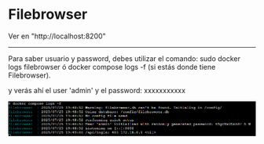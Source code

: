 # Filebrowser

Ver en "http://localhost:8200"

------------------------------
Para saber usuario y password, debes utilizar el comando: sudo docker logs filebrowser ó docker compose logs -f (si estás donde tiene Filebrowser).

y verás ahí el user 'admin' y el password: xxxxxxxxxxx

![Alt text](https://github.com/jmlcas/filebrowser/blob/main/Screenshot_1.png)


